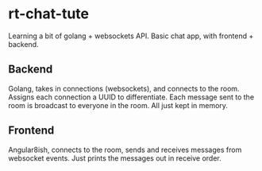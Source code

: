 # rt-chat-tute

Learning a bit of golang + websockets API.
Basic chat app, with frontend + backend.

## Backend

Golang, takes in connections (websockets), and connects to the room. Assigns each connection a UUID to differentiate.
Each message sent to the room is broadcast to everyone in the room. All just kept in memory.

## Frontend

Angular8ish, connects to the room, sends and receives messages from websocket events.
Just prints the messages out in receive order.
